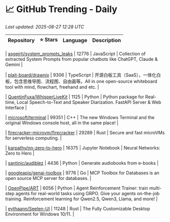 # 📈 GitHub Trending - Daily

_Last updated: 2025-08-27 12:28 UTC_

| Repository | ⭐ Stars | Language | Description |
|------------|--------:|----------|-------------|

| [asgeirtj/system_prompts_leaks](https://github.com/asgeirtj/system_prompts_leaks) | 12776 | JavaScript | Collection of extracted System Prompts from popular chatbots like ChatGPT, Claude & Gemini |

| [plait-board/drawnix](https://github.com/plait-board/drawnix) | 9306 | TypeScript | 开源白板工具（SaaS），一体化白板，包含思维导图、流程图、自由画等。All in one open-source whiteboard tool with mind, flowchart, freehand and etc. |

| [QuentinFuxa/WhisperLiveKit](https://github.com/QuentinFuxa/WhisperLiveKit) | 1125 | Python | Python package for Real-time, Local Speech-to-Text and Speaker Diarization. FastAPI Server & Web Interface |

| [microsoft/terminal](https://github.com/microsoft/terminal) | 99351 | C++ | The new Windows Terminal and the original Windows console host, all in the same place! |

| [firecracker-microvm/firecracker](https://github.com/firecracker-microvm/firecracker) | 29289 | Rust | Secure and fast microVMs for serverless computing. |

| [karpathy/nn-zero-to-hero](https://github.com/karpathy/nn-zero-to-hero) | 16375 | Jupyter Notebook | Neural Networks: Zero to Hero |

| [santinic/audiblez](https://github.com/santinic/audiblez) | 4436 | Python | Generate audiobooks from e-books |

| [googleapis/genai-toolbox](https://github.com/googleapis/genai-toolbox) | 9776 | Go | MCP Toolbox for Databases is an open source MCP server for databases. |

| [OpenPipe/ART](https://github.com/OpenPipe/ART) | 6056 | Python | Agent Reinforcement Trainer: train multi-step agents for real-world tasks using GRPO. Give your agents on-the-job training. Reinforcement learning for Qwen2.5, Qwen3, Llama, and more! |

| [eythaann/Seelen-UI](https://github.com/eythaann/Seelen-UI) | 11248 | Rust | The Fully Customizable Desktop Environment for Windows 10/11. |
